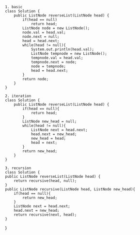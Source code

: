     1. basic
    class Solution {
        public ListNode reverseList(ListNode head) {
            if(head == null)
                return head;
            ListNode node = new ListNode();
            node.val = head.val;
            node.next = null;
            head = head.next;
            while(head != null){
                System.out.println(head.val);
                ListNode tempnode = new ListNode();
                tempnode.val = head.val;
                tempnode.next = node;
                node = tempnode;
                head = head.next;
            }
            return node;
        }
    }

    2. iteration
    class Solution {
        public ListNode reverseList(ListNode head) {
            if(head == null){
                return head;
            }
            ListNode new_head = null;
            while(head != null){
                ListNode next = head.next;
                head.next = new_head;
                new_head = head;
                head = next;
            }
            return new_head;
        }
    }

    3. recursion
    class Solution {
    public ListNode reverseList(ListNode head) {
        return recursive(head, null);
    }
    public ListNode recursive(ListNode head, ListNode new_head){
        if(head == null){
            return new_head;
        }
        ListNode next = head.next;
        head.next = new_head;
        return recursive(next, head);
    }
}